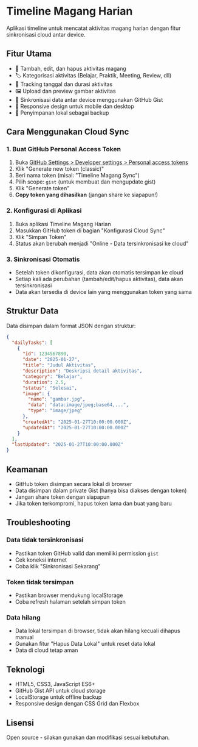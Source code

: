 # Timeline Magang Harian

Aplikasi timeline untuk mencatat aktivitas magang harian dengan fitur sinkronisasi cloud antar device.

## Fitur Utama

- 📝 Tambah, edit, dan hapus aktivitas magang
- 🏷️ Kategorisasi aktivitas (Belajar, Praktik, Meeting, Review, dll)
- 📅 Tracking tanggal dan durasi aktivitas
- 🖼️ Upload dan preview gambar aktivitas
- 🔄 Sinkronisasi data antar device menggunakan GitHub Gist
- 📱 Responsive design untuk mobile dan desktop
- 💾 Penyimpanan lokal sebagai backup

## Cara Menggunakan Cloud Sync

### 1. Buat GitHub Personal Access Token

1. Buka [GitHub Settings > Developer settings > Personal access tokens](https://github.com/settings/tokens)
2. Klik "Generate new token (classic)"
3. Beri nama token (misal: "Timeline Magang Sync")
4. Pilih scope: `gist` (untuk membuat dan mengupdate gist)
5. Klik "Generate token"
6. **Copy token yang dihasilkan** (jangan share ke siapapun!)

### 2. Konfigurasi di Aplikasi

1. Buka aplikasi Timeline Magang Harian
2. Masukkan GitHub token di bagian "Konfigurasi Cloud Sync"
3. Klik "Simpan Token"
4. Status akan berubah menjadi "Online - Data tersinkronisasi ke cloud"

### 3. Sinkronisasi Otomatis

- Setelah token dikonfigurasi, data akan otomatis tersimpan ke cloud
- Setiap kali ada perubahan (tambah/edit/hapus aktivitas), data akan tersinkronisasi
- Data akan tersedia di device lain yang menggunakan token yang sama

## Struktur Data

Data disimpan dalam format JSON dengan struktur:

```json
{
  "dailyTasks": [
    {
      "id": 1234567890,
      "date": "2025-01-27",
      "title": "Judul Aktivitas",
      "description": "Deskripsi detail aktivitas",
      "category": "Belajar",
      "duration": 2.5,
      "status": "Selesai",
      "image": {
        "name": "gambar.jpg",
        "data": "data:image/jpeg;base64,...",
        "type": "image/jpeg"
      },
      "createdAt": "2025-01-27T10:00:00.000Z",
      "updatedAt": "2025-01-27T10:00:00.000Z"
    }
  ],
  "lastUpdated": "2025-01-27T10:00:00.000Z"
}
```

## Keamanan

- GitHub token disimpan secara lokal di browser
- Data disimpan dalam private Gist (hanya bisa diakses dengan token)
- Jangan share token dengan siapapun
- Jika token terkompromi, hapus token lama dan buat yang baru

## Troubleshooting

### Data tidak tersinkronisasi
- Pastikan token GitHub valid dan memiliki permission `gist`
- Cek koneksi internet
- Coba klik "Sinkronisasi Sekarang"

### Token tidak tersimpan
- Pastikan browser mendukung localStorage
- Coba refresh halaman setelah simpan token

### Data hilang
- Data lokal tersimpan di browser, tidak akan hilang kecuali dihapus manual
- Gunakan fitur "Hapus Data Lokal" untuk reset data lokal
- Data di cloud tetap aman

## Teknologi

- HTML5, CSS3, JavaScript ES6+
- GitHub Gist API untuk cloud storage
- LocalStorage untuk offline backup
- Responsive design dengan CSS Grid dan Flexbox

## Lisensi

Open source - silakan gunakan dan modifikasi sesuai kebutuhan. 